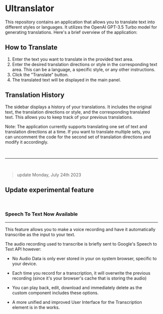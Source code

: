 # Ultranslator

This repository contains an application that allows you to translate text into different styles or languages. It utilizes the OpenAI GPT-3.5 Turbo model for generating translations. Here's a brief overview of the application:

## How to Translate

1. Enter the text you want to translate in the provided text area.
2. Enter the desired translation directions or style in the corresponding text area. This can be a language, a specific style, or any other instructions.
3. Click the "Translate" button.
4. The translated text will be displayed in the main panel.

## Translation History

The sidebar displays a history of your translations. It includes the original text, the translation directions or style, and the corresponding translated text. This allows you to keep track of your previous translations.

Note: The application currently supports translating one set of text and translation directions at a time. If you want to translate multiple sets, you can uncomment the code for the second set of translation directions and modify it accordingly.

<br>

---

<br>


> update Monday, July 24th 2023
## Update **experimental** feature


<br>

### **Speech To Text** Now Available

----

This feature allows you to make a voice recording and have it automatically transcribe as the input to your text.

The audio recording used to transcribe is briefly sent to Google's Speech to Text API however:

- No Audio Data is only ever stored in your on system browser, specific to your device.

- Each time you record for a transcription, it will overwrite the previous recording (since it's your browser's cache that is storing the audio)

- You can play back, edit, download and immediately delete as the custom component includes these options.

- A more unified and improved User Interface for the Transcription element is in the works.
